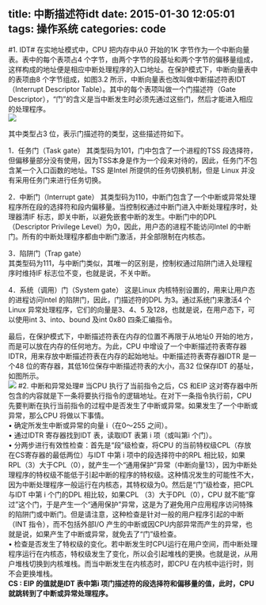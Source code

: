title: 中断描述符idt
date: 2015-01-30 12:05:01
tags: 操作系统
categories: code
---
#1. IDT#
​在实地址模式中，CPU 把内存中从0 开始的1K 字节作为一个中断向量表。表中的每个表项占4 个字节，由两个字节的段基址和两个字节的偏移量组成，这样构成的地址便是相应中断处理程序的入口地址。在保护模式下，中断向量表中的表项由8 个字节组成，如图3.2 所示，中断向量表也改叫做中断描述符表IDT（Interrupt Descriptor Table）。其中的每个表项叫做一个门描述符（Gate Descriptor），“门”的含义是当中断发生时必须先通过这些门，然后才能进入相应的处理程序。  
    ![](http://www.pediy.com/kssd/pediy10/62336/435773/12891.jpg)  

其中类型占3 位，表示门描述符的类型，这些描述符如下。

1．任务门（Task gate）
其类型码为101，门中包含了一个进程的TSS 段选择符，但偏移量部分没有使用，因为TSS本身是作为一个段来对待的，因此，任务门不包含某一个入口函数的地址。TSS 是Intel 所提供的任务切换机制，但是 Linux 并没有采用任务门来进行任务切换。  

2．中断门（Interrupt gate）
其类型码为110，中断门包含了一个中断或异常处理程序所在段的选择符和段内偏移量。当控制权通过中断门进入中断处理程序时，处理器清IF 标志，即关中断，以避免嵌套中断的发生。中断门中的DPL（Descriptor Privilege Level）为0，因此，用户态的进程不能访问Intel 的中断门。所有的中断处理程序都由中断门激活，并全部限制在内核态。  

3．陷阱门（Trap gate）  
其类型码为111，与中断门类似，其唯一的区别是，控制权通过陷阱门进入处理程序时维持IF 标志位不变，也就是说，不关中断。  

4．系统（调用）门（System gate）
这是Linux 内核特别设置的，用来让用户态的进程访问Intel 的陷阱门，因此，门描述符的DPL 为3。通过系统门来激活4 个Linux 异常处理程序，它们的向量是3、4、5 及128，也就是说，在用户态下，可以使用int 3、into、bound 及int 0x80 四条汇编指令。   
 
最后，在保护模式下，中断描述符表在内存的位置不再限于从地址0 开始的地方，而是可以放在内存的任何地方。为此，CPU 中增设了一个中断描述符表寄存器IDTR，用来存放中断描述符表在内存的起始地址。中断描述符表寄存器IDTR 是一个48 位的寄存器，其低16位保存中断描述符表的大小，高32 位保存IDT 的基址，如图所示。    
    ![](http://www.pediy.com/kssd/pediy10/76514/534027/20424.jpg) 
#2. 中断和异常处理#
       当CPU 执行了当前指令之后，CS 和EIP 这对寄存器中所包含的内容就是下一条将要执行指令的逻辑地址。在对下一条指令执行前，CPU 先要判断在执行当前指令的过程中是否发生了中断或异常。如果发生了一个中断或异常，那么CPU  将做以下事情。   
• 确定所发生中断或异常的向量 i（在0～255 之间）。  
• 通过IDTR 寄存器找到IDT 表，读取IDT 表第 i 项（或叫第i 个门）。   
• 分两步进行有效性检查：首先是“段”级检查，将CPU 的当前特权级CPL（存放在CS寄存器的最低两位）与IDT  中第 i 项中的段选择符中的RPL 相比较，如果RPL（3）大于CPL（0），就产生一个“通用保护”异常（中断向量13），因为中断处理程序的特权级不能低于引起中断的程序的特权级。这种情况发生的可能性不大，因为中断处理程序一般运行在内核态，其特权级为0。然后是“门”级检查，把CPL  与IDT 中第 i 个门的DPL 相比较，如果CPL （3）大于DPL（0），CPU 就不能“穿过”这个门，于是产生一个“通用保护”异常，这是为了避免用户应用程序访问特殊的陷阱门或中断门。但是请注意，这种检查是针对一般的用户程序引起的中断（INT  指令），而不包括外部I/O 产生的中断或因CPU内部异常而产生的异常，也就是说，如果产生了中断或异常，就免去了“门”级检查。   
• 检查是否发生了特权级的变化。若中断发生时CPU运行在用户空间，而中断处理程序运行在内核态，特权级发生了变化，所以会引起堆栈的更换。也就是说，从用户堆栈切换到内核堆栈。而当中断发生在内核态时，即CPU  在内核中运行时，则不会更换堆栈。   
 **CS : EIP 的值就是IDT 表中第i 项门描述符的段选择符和偏移量的值，此时，CPU 就跳转到了中断或异常处理程序。**    
    
